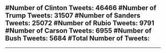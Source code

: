 #Number of Clinton Tweets: 46466
#Number of Trump Tweets: 31507
#Number of Sanders Tweets: 25072
#Number of Rubio Tweets: 9791
#Number of Carson Tweets: 6955
#Number of Bush Tweets: 5684
#Total Number of Tweets:  
---
---
